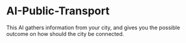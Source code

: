 # AI-Public-Transport
This AI gathers information from your city, and gives you the possible outcome on how should the city be connected.
